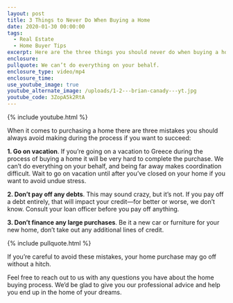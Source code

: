 ```yaml
---
layout: post
title: 3 Things to Never Do When Buying a Home
date: 2020-01-30 00:00:00
tags:
  - Real Estate
  - Home Buyer Tips
excerpt: Here are the three things you should never do when buying a home.
enclosure:
pullquote: We can’t do everything on your behalf.
enclosure_type: video/mp4
enclosure_time:
use_youtube_image: true
youtube_alternate_image: /uploads/1-2---brian-canady---yt.jpg
youtube_code: 3ZopA5k2RtA
---
```


{% include youtube.html %}

When it comes to purchasing a home there are three mistakes you should always avoid making during the process if you want to succeed:

**1\. Go on vacation**. If you’re going on a vacation to Greece during the process of buying a home it will be very hard to complete the purchase. We can’t do everything on your behalf, and being far away makes coordination difficult. Wait to go on vacation until after you’ve closed on your home if you want to avoid undue stress.

**2\. Don’t pay off any debts**. This may sound crazy, but it’s not. If you pay off a debt entirely, that will impact your credit—for better or worse, we don’t know. Consult your loan officer before you pay off anything.

**3\. Don’t finance any large purchases**. Be it a new car or furniture for your new home, don’t take out any additional lines of credit.

{% include pullquote.html %}

If you’re careful to avoid these mistakes, your home purchase may go off without a hitch.

Feel free to reach out to us with any questions you have about the home buying process. We’d be glad to give you our professional advice and help you end up in the home of your dreams.